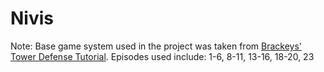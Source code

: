 # Nivis

Note: Base game system used in the project was taken from [Brackeys' Tower Defense Tutorial](https://www.youtube.com/playlist?list=PLPV2KyIb3jR4u5jX8za5iU1cqnQPmbzG0). Episodes used include: 1-6, 8-11, 13-16, 18-20, 23